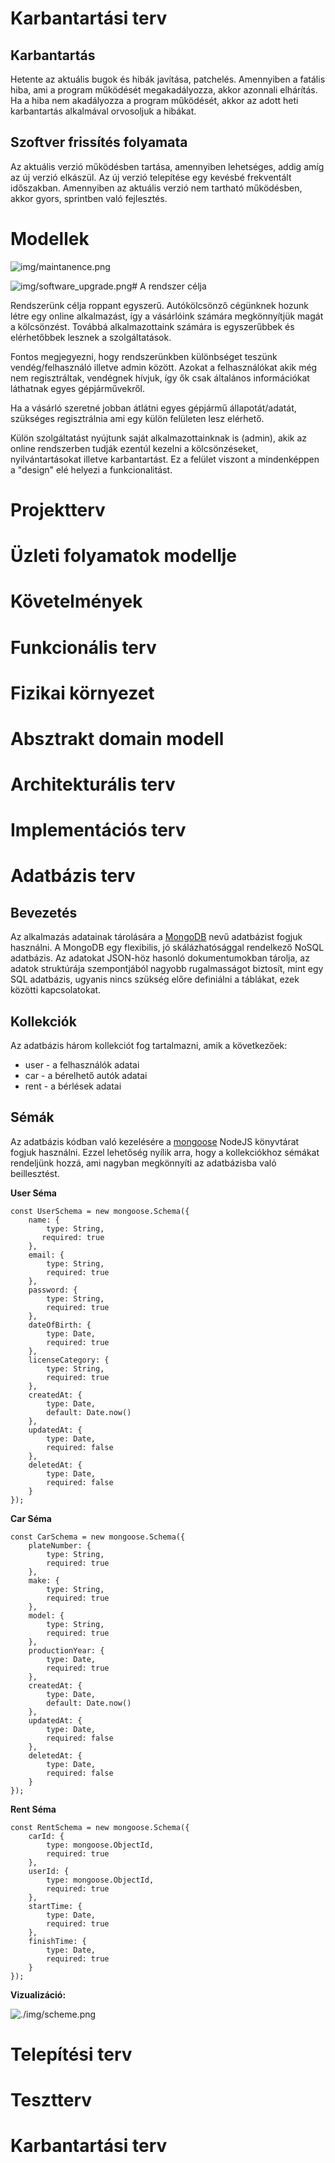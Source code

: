 # Karbantartási terv

## Karbantartás

Hetente az aktuális bugok és hibák javítása, patchelés.
Amennyiben a fatális hiba, ami a program működését megakadályozza, akkor azonnali
elhárítás. Ha a hiba nem akadályozza a program működését, akkor az adott heti
karbantartás alkalmával orvosoljuk a hibákat.

## Szoftver frissítés folyamata

Az aktuális verzió működésben tartása, amennyiben lehetséges, 
addig amíg az új verzió elkászül. Az új verzió telepítése egy kevésbé frekventált
időszakban.
Amennyiben az aktuális verzió nem tartható működésben, akkor gyors, sprintben 
való fejlesztés.

# Modellek

![img/maintanence.png](./img/maintanence.png)

![img/software_upgrade.png](./img/software_upgrade.png)# A rendszer célja

Rendszerünk célja roppant egyszerű. Autókölcsönző cégünknek hozunk létre egy
online alkalmazást, így a vásárlóink számára megkönnyítjük magát a kölcsönzést.
Továbbá alkalmazottaink számára is egyszerűbbek és elérhetőbbek lesznek a
szolgáltatások.

Fontos megjegyezni, hogy rendszerünkben különbséget teszünk vendég/felhasználó
illetve admin között. Azokat a felhasználókat akik még nem regisztráltak, vendégnek
hívjuk, így ők csak általános információkat láthatnak egyes gépjárművekről.

Ha a vásárló szeretné jobban átlátni egyes gépjármű állapotát/adatát, szükséges
regisztrálnia ami egy külön felületen lesz elérhető.

Külön szolgáltatást nyújtunk saját alkalmazottainknak is (admin), akik az online
rendszerben tudják ezentúl kezelni a kölcsönzéseket, nyilvántartásokat illetve
karbantartást. Ez a felület viszont a mindenképpen a "design" elé helyezi a
funkcionalitást.

# Projektterv

# Üzleti folyamatok modellje

# Követelmények

# Funkcionális terv

# Fizikai környezet

# Absztrakt domain modell

# Architekturális terv

# Implementációs terv

# Adatbázis terv

## Bevezetés

Az alkalmazás adatainak tárolására a [MongoDB](https://www.mongodb.com/) nevű adatbázist fogjuk használni.
A MongoDB egy flexibilis, jó skálázhatósággal rendelkező NoSQL  adatbázis. 
Az adatokat JSON-höz hasonló dokumentumokban tárolja, az adatok 
struktúrája
szempontjából nagyobb rugalmasságot biztosít, mint egy SQL adatbázis, 
ugyanis nincs szükség előre definiálni a táblákat, ezek közötti kapcsolatokat. 

## Kollekciók 

Az adatbázis három kollekciót fog tartalmazni, amik a következőek: 
+ user - a felhasználók adatai 
+ car - a bérelhető autók adatai 
+ rent - a bérlések adatai 

## Sémák 

Az adatbázis kódban való kezelésére a [mongoose](https://mongoosejs.com/) NodeJS könyvtárat fogjuk használni. 
Ezzel lehetőség nyílik arra, hogy a kollekciókhoz sémákat rendeljünk hozzá, ami nagyban megkönnyíti az adatbázisba való beillesztést. 

**User Séma**

    const UserSchema = new mongoose.Schema({
	    name: {
		    type: String, 
		   required: true
	    },
	    email: {
		    type: String,
		    required: true
	    },
	    password: {
		    type: String,
		    required: true
	    },
	    dateOfBirth: {
		    type: Date,
		    required: true
	    },
	    licenseCategory: {
		    type: String,
		    required: true
	    },
        createdAt: {
            type: Date, 
            default: Date.now()
        },
        updatedAt: {
            type: Date,
            required: false
        },
        deletedAt: {
            type: Date,
            required: false
        }
    });

**Car Séma**

    const CarSchema = new mongoose.Schema({
	    plateNumber: {
		    type: String,
		    required: true
	    },
	    make: {
		    type: String,
		    required: true
	    },
	    model: {
	    	type: String,
		    required: true
	    },
	    productionYear: {
		    type: Date,
		    required: true
	    },
        createdAt: {
            type: Date, 
            default: Date.now()
        },
        updatedAt: {
            type: Date,
            required: false
        },
        deletedAt: {
            type: Date,
            required: false
        }
    });

**Rent Séma**

    const RentSchema = new mongoose.Schema({
	    carId: {
		    type: mongoose.ObjectId, 
		    required: true
	    },
	    userId: {
	    	type: mongoose.ObjectId,
		    required: true
	    },
	    startTime: {
	      	type: Date,
		    required: true
	    },
	    finishTime: {
	    	type: Date,
		    required: true
	    }
    });

**Vizualizáció:**

![./img/scheme.png](./img/scheme.png)

# Telepítési terv

# Tesztterv

# Karbantartási terv

